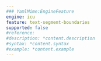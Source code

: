 ```yaml
---
### YamlMime:EngineFeature
engine: icu
feature: text-segment-boundaries
supported: false
#reference: 
#description: *content.description
#syntax: *content.syntax
#example: *content.example
---
```

